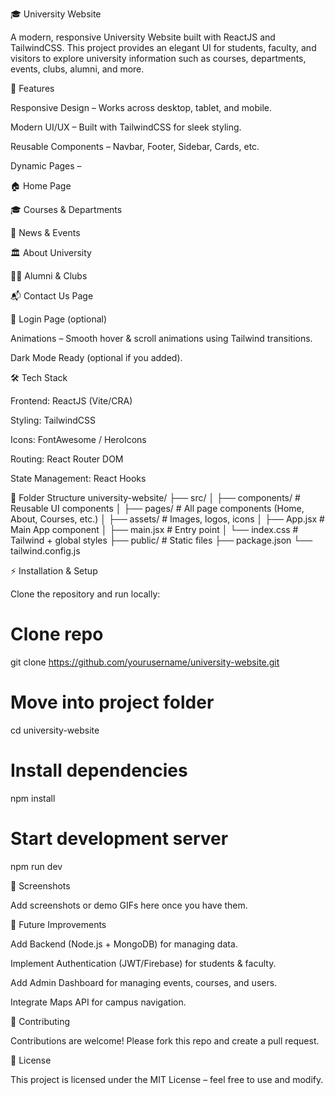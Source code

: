 🎓 University Website

A modern, responsive University Website built with ReactJS and TailwindCSS.
This project provides an elegant UI for students, faculty, and visitors to explore university information such as courses, departments, events, clubs, alumni, and more.

🚀 Features

Responsive Design – Works across desktop, tablet, and mobile.

Modern UI/UX – Built with TailwindCSS for sleek styling.

Reusable Components – Navbar, Footer, Sidebar, Cards, etc.

Dynamic Pages –

🏠 Home Page

🎓 Courses & Departments

📰 News & Events

🏛️ About University

👩‍🎓 Alumni & Clubs

📬 Contact Us Page

🔑 Login Page (optional)

Animations – Smooth hover & scroll animations using Tailwind transitions.

Dark Mode Ready (optional if you added).

🛠️ Tech Stack

Frontend: ReactJS (Vite/CRA)

Styling: TailwindCSS

Icons: FontAwesome / HeroIcons

Routing: React Router DOM

State Management: React Hooks

📂 Folder Structure
university-website/
├── src/
│   ├── components/     # Reusable UI components
│   ├── pages/          # All page components (Home, About, Courses, etc.)
│   ├── assets/         # Images, logos, icons
│   ├── App.jsx         # Main App component
│   ├── main.jsx        # Entry point
│   └── index.css       # Tailwind + global styles
├── public/             # Static files
├── package.json
└── tailwind.config.js

⚡ Installation & Setup

Clone the repository and run locally:

# Clone repo
git clone https://github.com/yourusername/university-website.git

# Move into project folder
cd university-website

# Install dependencies
npm install

# Start development server
npm run dev

📸 Screenshots

Add screenshots or demo GIFs here once you have them.

📌 Future Improvements

Add Backend (Node.js + MongoDB) for managing data.

Implement Authentication (JWT/Firebase) for students & faculty.

Add Admin Dashboard for managing events, courses, and users.

Integrate Maps API for campus navigation.

🤝 Contributing

Contributions are welcome! Please fork this repo and create a pull request.

📜 License

This project is licensed under the MIT License – feel free to use and modify.